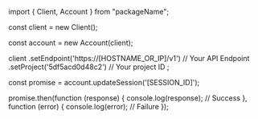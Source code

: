 import { Client, Account } from "packageName";

const client = new Client();

const account = new Account(client);

client
    .setEndpoint('https://[HOSTNAME_OR_IP]/v1') // Your API Endpoint
    .setProject('5df5acd0d48c2') // Your project ID
;

const promise = account.updateSession('[SESSION_ID]');

promise.then(function (response) {
    console.log(response); // Success
}, function (error) {
    console.log(error); // Failure
});